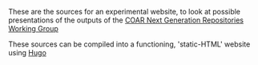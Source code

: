 These are the sources for an experimental website, to look at possible presentations of the outputs of the [COAR Next Generation Repositories Working Group](https://www.coar-repositories.org/activities/advocacy-leadership/working-group-next-generation-repositories/)

These sources can be compiled into a functioning, 'static-HTML' website using [Hugo](https://gohugo.io/)